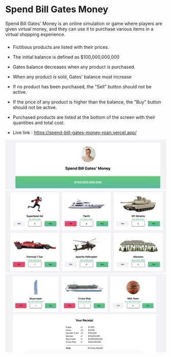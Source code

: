 
# Spend Bill Gates Money 

Spend Bill Gates' Money is an online simulation or game where players are given virtual money, and they can use it to purchase various items in a virtual shopping experience. 

###

- Fictitious products are listed with their prices.

- The initial balance is defined as $100,000,000,000

- Gates balance decreases when any product is purchased.

- When any product is sold, Gates' balance must increase

- If no product has been purchased, the "Sell" button should not be active.

- If the price of any product is higher than the balance, the "Buy" button should not be active.

- Purchased products are listed at the bottom of the screen with their quantities and total cost.

- Live link : https://spend-bill-gates-money-roan.vercel.app/

![](/src/assets/screen1.png)
![](/src/assets/screen2.png)
![](/src/assets/screen3.png)
